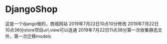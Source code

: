 # DjangoShop
这是一个django做的，商城网站
2019年7月22日10点10分修改
2019年7月22日10点36分store项目url,view可以连通
2019年7月22日11点38分第一次收集静态文件，第一次迁移models
